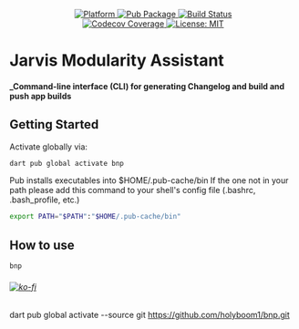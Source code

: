 <p align="center">
  <a href="https://flutter.dev">
    <img src="https://img.shields.io/badge/Platform-Dart-02569B?logo=dart"
      alt="Platform" />
  </a>
  <a href="https://pub.dartlang.org/packages/bnp">
    <img src="https://img.shields.io/pub/v/bnp.svg"
      alt="Pub Package" />
  </a>
  <a href="https://github.com/holyboom1/bnp/issues">
    <img src="https://img.shields.io/github/workflow/status/holyboom1/bnp/CI?logo=github"
      alt="Build Status" />
  </a>
  <br>
  <a href="https://codecov.io/gh/holyboom1/bnp">
    <img src="https://codecov.io/gh/holyboom1/bnp/branch/master/graph/badge.svg"
      alt="Codecov Coverage" />
  </a>
  <a href="https://opensource.org/licenses/MIT">
    <img src="https://img.shields.io/github/license/holyboom1/bnp?color=red"
      alt="License: MIT" />
  </a>
</p>

# Jarvis Modularity Assistant
#### _Command-line interface (CLI) for generating Changelog and build and push app builds


## Getting Started

Activate globally via:
```sh
dart pub global activate bnp
```
Pub installs executables into $HOME/.pub-cache/bin
If the one not in your path please add this command to your shell's config file (.bashrc, .bash_profile, etc.)

```sh
export PATH="$PATH":"$HOME/.pub-cache/bin"
```

## How to use

```sh
bnp 
```

###### [![ko-fi](https://ko-fi.com/img/githubbutton_sm.svg)](https://ko-fi.com/C0C8Z5SA5)


dart pub global activate --source git https://github.com/holyboom1/bnp.git